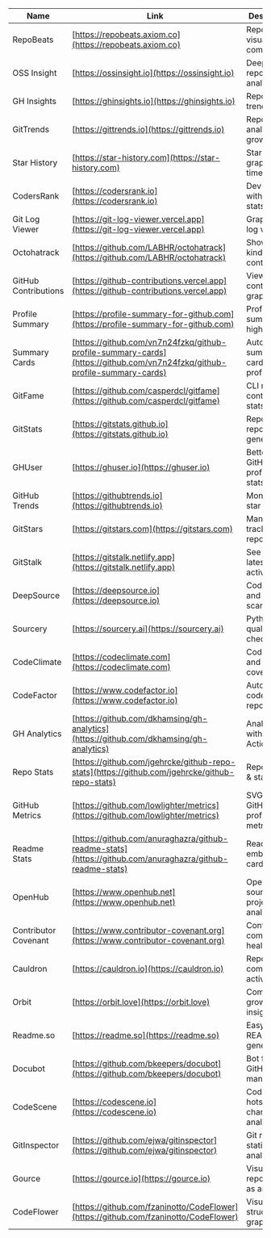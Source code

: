 | Name                 | Link                                                                                                                     | Description                         |
| -------------------- | ------------------------------------------------------------------------------------------------------------------------ | ----------------------------------- |
| RepoBeats            | [https://repobeats.axiom.co](https://repobeats.axiom.co)                                                                 | Repo health visual from commits     |
| OSS Insight          | [https://ossinsight.io](https://ossinsight.io)                                                                           | Deep GitHub repo analytics          |
| GH Insights          | [https://ghinsights.io](https://ghinsights.io)                                                                           | Repo stats & trends                 |
| GitTrends            | [https://gittrends.io](https://gittrends.io)                                                                             | Repo analytics & growth             |
| Star History         | [https://star-history.com](https://star-history.com)                                                                     | Star growth graph over time         |
| CodersRank           | [https://codersrank.io](https://codersrank.io)                                                                           | Dev profile with GitHub stats       |
| Git Log Viewer       | [https://git-log-viewer.vercel.app](https://git-log-viewer.vercel.app)                                                   | Graphical git log viewer            |
| Octohatrack          | [https://github.com/LABHR/octohatrack](https://github.com/LABHR/octohatrack)                                             | Shows all kinds of contributors     |
| GitHub Contributions | [https://github-contributions.vercel.app](https://github-contributions.vercel.app)                                       | View your contributions graph       |
| Profile Summary      | [https://profile-summary-for-github.com](https://profile-summary-for-github.com)                                         | Profile summary & highlights        |
| Summary Cards        | [https://github.com/vn7n24fzkq/github-profile-summary-cards](https://github.com/vn7n24fzkq/github-profile-summary-cards) | Auto summary cards for profiles     |
| GitFame              | [https://github.com/casperdcl/gitfame](https://github.com/casperdcl/gitfame)                                             | CLI repo contribution stats         |
| GitStats             | [https://gitstats.github.io](https://gitstats.github.io)                                                                 | Repo activity report generator      |
| GHUser               | [https://ghuser.io](https://ghuser.io)                                                                                   | Better GitHub profile with stats    |
| GitHub Trends        | [https://githubtrends.io](https://githubtrends.io)                                                                       | Monitor repo star trends            |
| GitStars             | [https://gitstars.com](https://gitstars.com)                                                                             | Manage & track starred repos        |
| GitStalk             | [https://gitstalk.netlify.app](https://gitstalk.netlify.app)                                                             | See user’s latest GitHub activity   |
| DeepSource           | [https://deepsource.io](https://deepsource.io)                                                                           | Code quality and issues scan        |
| Sourcery             | [https://sourcery.ai](https://sourcery.ai)                                                                               | Python code quality checker         |
| CodeClimate          | [https://codeclimate.com](https://codeclimate.com)                                                                       | Code quality and test coverage      |
| CodeFactor           | [https://www.codefactor.io](https://www.codefactor.io)                                                                   | Automated code review reports       |
| GH Analytics         | [https://github.com/dkhamsing/gh-analytics](https://github.com/dkhamsing/gh-analytics)                                   | Analytics with GitHub Actions       |
| Repo Stats           | [https://github.com/jgehrcke/github-repo-stats](https://github.com/jgehrcke/github-repo-stats)                           | Repo traffic & stats CLI            |
| GitHub Metrics       | [https://github.com/lowlighter/metrics](https://github.com/lowlighter/metrics)                                           | SVG-based GitHub profile metrics    |
| Readme Stats         | [https://github.com/anuraghazra/github-readme-stats](https://github.com/anuraghazra/github-readme-stats)                 | Readme embed stats cards            |
| OpenHub              | [https://www.openhub.net](https://www.openhub.net)                                                                       | Open-source project analytics       |
| Contributor Covenant | [https://www.contributor-covenant.org](https://www.contributor-covenant.org)                                             | Contributor community health        |
| Cauldron             | [https://cauldron.io](https://cauldron.io)                                                                               | Repo community & activity stats     |
| Orbit                | [https://orbit.love](https://orbit.love)                                                                                 | Community growth insights           |
| Readme.so            | [https://readme.so](https://readme.so)                                                                                   | Easy README generator               |
| Docubot              | [https://github.com/bkeepers/docubot](https://github.com/bkeepers/docubot)                                               | Bot for GitHub doc management       |
| CodeScene            | [https://codescene.io](https://codescene.io)                                                                             | Code hotspot and change analysis    |
| GitInspector         | [https://github.com/ejwa/gitinspector](https://github.com/ejwa/gitinspector)                                             | Git repo statistical analysis       |
| Gource               | [https://gource.io](https://gource.io)                                                                                   | Visualize repo history as animation |
| CodeFlower           | [https://github.com/fzaninotto/CodeFlower](https://github.com/fzaninotto/CodeFlower)                                     | Visual folder structure as graph    |
